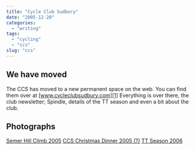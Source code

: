 ```yaml
---
title: "Cycle Club Sudbury"
date: "2005-12-20"
categories:
  - "writing"
tags:
  - "cycling"
  - "ccs"
slug: "ccs"
---
```


## We have moved

The CCS has moved to a new permanent space on the web. You can find them over at [www.cycleclubsudbury.com][1] Everything is over there, the club newsletter; Spindle, details of the TT season and even a bit about the club.

## Photographs

[Semer Hill Climb 2005][2] [CCS Christmas Dinner 2005 (?)][3] [TT Season 2006][4]

[1]: https://cycleclubsudbury.com
[2]: https://flickr.com/photos/funkylarma/sets/72057594053417226/
[3]: https://flickr.com/photos/funkylarma/sets/72057594061154882/
[4]: https://flickr.com/photos/funkylarma/sets/72057594113176167/
